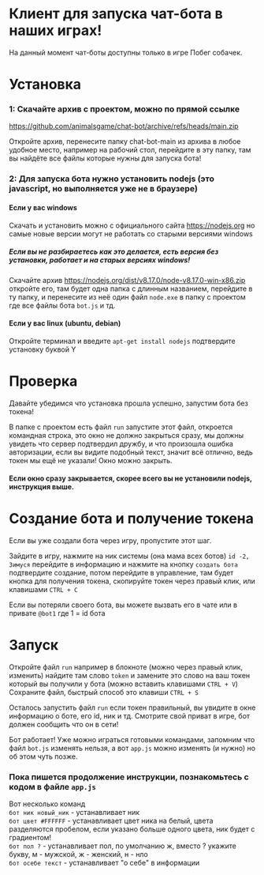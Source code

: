 # Клиент для запуска чат-бота в наших играх!
На данный момент чат-боты доступны только в игре Побег собачек.

# Установка
### 1: Скачайте архив с проектом, можно по прямой ссылке
https://github.com/animalsgame/chat-bot/archive/refs/heads/main.zip

Откройте архив, перенесите папку chat-bot-main из архива в любое удобное место, например на рабочий стол, перейдите в эту папку, там вы найдёте все файлы которые нужны для запуска бота!

### 2: Для запуска бота нужно установить nodejs (это javascript, но выполняется уже не в браузере)
#### Если у вас windows
Скачать и установить можно с официального сайта https://nodejs.org но самые новые версии могут не работать со старыми версиями windows
##### Если вы не разбираетесь как это делается, есть версия без установки, работает и на старых версиях windows!
Скачайте архив https://nodejs.org/dist/v8.17.0/node-v8.17.0-win-x86.zip откройте его, там будет одна папка с длинным названием, перейдите в ту папку, и перенесите из неё один файл `node.exe` в папку с проектом где все файлы бота `bot.js` и тд.
#### Если у вас linux (ubuntu, debian)
Откройте терминал и введите `apt-get install nodejs` подтвердите установку буквой Y

# Проверка
Давайте убедимся что установка прошла успешно, запустим бота без токена!

В папке с проектом есть файл `run` запустите этот файл, откроется командная строка, это окно не должно закрыться сразу, мы должны увидеть что сервер подтвердил дружбу, и что произошла ошибка авторизации, если вы видите подобный текст, значит всё отлично, ведь токен мы ещё не указали! Окно можно закрыть.
#### Если окно сразу закрывается, скорее всего вы не установили nodejs, инструкция выше.

# Создание бота и получение токена
Если вы уже создали бота через игру, пропустите этот шаг.

Зайдите в игру, нажмите на ник системы (она мама всех ботов) `id -2, Зимуся` перейдите в информацию и нажмите на кнопку `создать бота` подтвердите создание, потом перейдите в управление, там будет кнопка для получения токена, скопируйте токен через правый клик, или клавишами `CTRL + C`

Если вы потеряли своего бота, вы можете вызвать его в чате или в привате `@bot1` где 1 = id бота

# Запуск
Откройте файл `run` например в блокноте (можно через правый клик, изменить) найдите там слово `token` и замените это слово на ваш токен который вы получили у бота (можно вставить клавишами `CTRL + V`) Сохраните файл, быстрый способ это клавиши `CTRL + S`

Осталось запустить файл `run` если токен правильный, вы увидите в окне информацию о боте, его id, ник и тд. Смотрите свой приват в игре, бот должен сообщить что он в сети!

Бот работает! Уже можно играться готовыми командами, запомним что файл `bot.js` изменять нельзя, а вот `app.js` можно изменять (и нужно) но об этом чуть позже.

### Пока пишется продолжение инструкции, познакомьтесь с кодом в файле `app.js`

Вот несколько команд  
`бот ник новый_ник` - устанавливает ник  
`бот цвет #FFFFFF` - устанавливает цвет ника на белый, цвета разделяются пробелом, если указано больше одного цвета, ник будет с градиентом!  
`бот пол ?` - устанавливает пол, по умолчанию ж, вместо ? укажите букву, м - мужской, ж - женский, н - нло  
`бот осебе текст` - устанавливает "о себе" в информации
